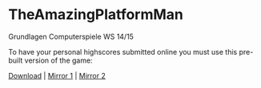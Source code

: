 # TheAmazingPlatformMan
Grundlagen Computerspiele WS 14/15

To have your personal highscores submitted online you must use this pre-built version of the game: 

[Download](https://github.com/Mateo-Luzi/TheAmazingPlatformMan/releases/download/1.0/The.Amazing.Platform.Man.zip) | [Mirror 1](https://mega.co.nz/#!HAoFBQYB!6ZD6bR4gYO-ddqDS2aH-tciNyTD6A36qRf5XwaYQZHc) | [Mirror 2](https://www.dropbox.com/s/c5j1o8p4vb47ljf/The%20Amazing%20Platform%20Man.zip?dl=0)
